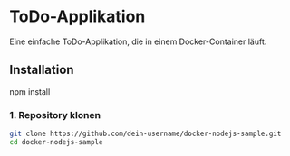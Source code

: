 # ToDo-Applikation

Eine einfache ToDo-Applikation, die in einem Docker-Container läuft.

## Installation
npm install

### 1. Repository klonen
```bash
git clone https://github.com/dein-username/docker-nodejs-sample.git
cd docker-nodejs-sample
